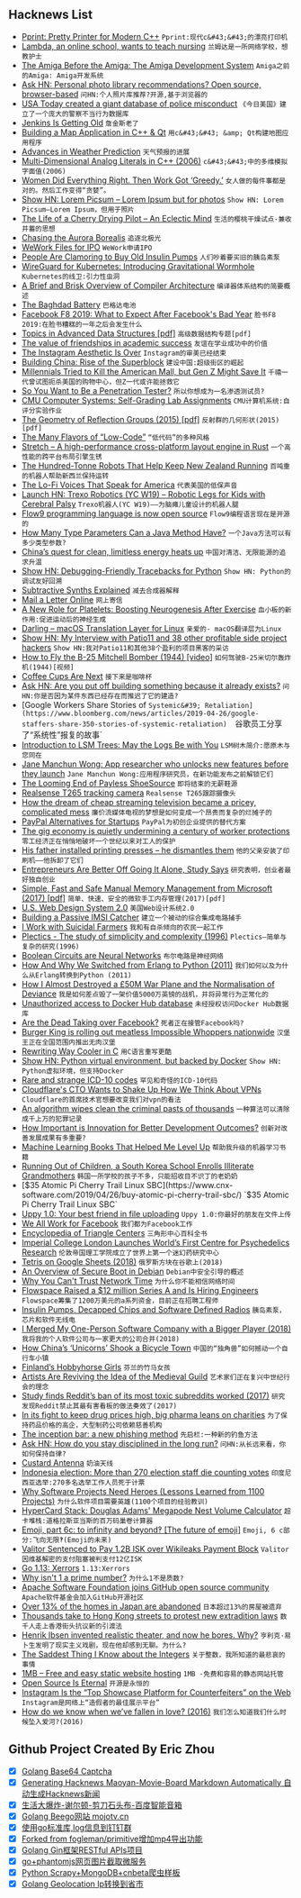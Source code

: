 ## Hacknews List


- [Pprint: Pretty Printer for Modern C&#43;&#43;](https://github.com/p-ranav/pprint)  `Pprint:现代c&#43;&#43;的漂亮打印机`
- [Lambda, an online school, wants to teach nursing](https://www.economist.com/business/2019/04/27/lambda-an-online-school-wants-to-teach-nursing)  `兰姆达是一所网络学校，想教护士`
- [The Amiga Before the Amiga: The Amiga Development System](https://amigalove.com/viewtopic.php?f=6&amp;t=1031)  `Amiga之前的Amiga: Amiga开发系统`
- [Ask HN: Personal photo library recommendations? Open source, browser-based](item?id=19756110)  `问HN:个人照片库推荐?开源,基于浏览器的`
- [USA Today created a giant database of police misconduct](https://www.usatoday.com/in-depth/news/investigations/2019/04/24/biggest-collection-police-accountability-records-ever-assembled/2299127002/)  `《今日美国》建立了一个庞大的警察不当行为数据库`
- [Jenkins Is Getting Old](https://itnext.io/jenkins-is-getting-old-2c98b3422f79)  `詹金斯老了`
- [Building a Map Application in C&#43;&#43; &amp; Qt](https://www.maptiler.com/blog/2019/04/using-maptiler-maps-inside-qt.html)  `用c&#43;&#43; &amp; Qt构建地图应用程序`
- [Advances in Weather Prediction](http://science.sciencemag.org/content/363/6425/342)  `天气预报的进展`
- [Multi-Dimensional Analog Literals in C&#43;&#43; (2006)](http://www.eelis.net/C&#43;&#43;/analogliterals.xhtml)  `c&#43;&#43;中的多维模拟字面值(2006)`
- [Women Did Everything Right. Then Work Got ‘Greedy.’](https://www.nytimes.com/2019/04/26/upshot/women-long-hours-greedy-professions.html)  `女人做的每件事都是对的。然后工作变得“贪婪”。`
- [Show HN: Lorem Picsum – Lorem Ipsum but for photos](https://picsum.photos/)  `Show HN: Lorem Picsum—Lorem Ipsum，但用于照片`
- [The Life of a Cherry Drying Pilot – An Eclectic Mind](https://www.aneclecticmind.com/2009/06/13/the-life-of-a-cherry-drying-pilot/)  `生活的樱桃干燥试点-兼收并蓄的思想`
- [Chasing the Aurora Borealis](https://www.newyorker.com/magazine/2019/04/29/chasing-the-aurora-borealis)  `追逐北极光`
- [WeWork Files for IPO](https://www.nytimes.com/2019/04/29/business/dealbook/wework-ipo-filing.html)  `WeWork申请IPO`
- [People Are Clamoring to Buy Old Insulin Pumps](https://www.theatlantic.com/science/archive/2019/04/looping-created-insulin-pump-underground-market/588091/)  `人们吵着要买旧的胰岛素泵`
- [WireGuard for Kubernetes: Introducing Gravitational Wormhole](https://gravitational.com/blog/announcing_wormhole/)  `Kubernetes的线卫:引力性虫洞`
- [A Brief and Brisk Overview of Compiler Architecture](https://blog.felixangell.com/compilers-brief-and-brisk)  `编译器体系结构的简要概述`
- [The Baghdad Battery](https://en.wikipedia.org/wiki/Baghdad_Battery)  `巴格达电池`
- [Facebook F8 2019: What to Expect After Facebook&#39;s Bad Year](https://www.wired.com/story/facebook-f8-2019-preview-privacy-messenger-blockchain/)  `脸书F8 2019:在脸书糟糕的一年之后会发生什么`
- [Topics in Advanced Data Structures [pdf]](http://web.stanford.edu/class/cs166/handouts/100%20Suggested%20Final%20Project%20Topics.pdf)  `高级数据结构专题[pdf]`
- [The value of friendships in academic success](https://www.ethz.ch/en/news-and-events/eth-news/news/2019/01/the-value-of-friendships-in-academic-success.html)  `友谊在学业成功中的价值`
- [The Instagram Aesthetic Is Over](https://www.theatlantic.com/technology/archive/2019/04/influencers-are-abandoning-instagram-look/587803/)  `Instagram的审美已经结束`
- [Building China: Rise of the Superblock](https://radiichina.com/building-china-rise-of-the-superblock/)  `建设中国:超级街区的崛起`
- [Millennials Tried to Kill the American Mall, but Gen Z Might Save It](https://www.bloomberg.com/news/articles/2019-04-25/are-u-s-malls-dead-not-if-gen-z-keeps-shopping-the-way-they-do)  `千禧一代曾试图扼杀美国的购物中心，但Z一代或许能拯救它`
- [So You Want to Be a Penetration Tester?](https://jhalon.github.io/becoming-a-pentester/)  `所以你想成为一名渗透测试员?`
- [CMU Computer Systems: Self-Grading Lab Assignments](http://csapp.cs.cmu.edu/3e/labs.html)  `CMU计算机系统:自评分实验作业`
- [The Geometry of Reflection Groups (2015) [pdf]](http://people.mpim-bonn.mpg.de/geordie/mpg.pdf)  `反射群的几何形状(2015)[pdf]`
- [The Many Flavors of “Low-Code”](https://www.infoq.com/articles/many-flavors-low-code)  `“低代码”的多种风格`
- [Stretch – A high-performance cross-platform layout engine in Rust](https://vislyhq.github.io/stretch/)  `一个高性能的跨平台布局引擎生锈`
- [The Hundred-Tonne Robots That Help Keep New Zealand Running](https://www.youtube.com/watch?v=kQ8WI3nc1l0)  `百吨重的机器人帮助新西兰保持运转`
- [The Lo-Fi Voices That Speak for America](https://www.politico.com/interactives/2019/magazine-am-radio-still-matters/)  `代表美国的低保声音`
- [Launch HN: Trexo Robotics (YC W19) – Robotic Legs for Kids with Cerebral Palsy](item?id=19780127)  `Trexo机器人(YC W19)——为脑瘫儿童设计的机器人腿`
- [Flow9 programming language is now open source](https://github.com/area9innovation/flow9)  `Flow9编程语言现在是开源的`
- [How Many Type Parameters Can a Java Method Have?](http://justinblank.com/experiments/howmanytypeparameterscanajavamethodhave.html)  `一个Java方法可以有多少类型参数?`
- [China’s quest for clean, limitless energy heats up](https://phys.org/news/2019-04-china-quest-limitless-energy.html)  `中国对清洁、无限能源的追求升温`
- [Show HN: Debugging-Friendly Tracebacks for Python](https://github.com/cknd/stackprinter/)  `Show HN: Python的调试友好回溯`
- [Subtractive Synths Explained](https://www.residentadvisor.net/features/1351)  `减去合成器解释`
- [Mail a Letter Online](http://www.mailaletter.com/)  `网上寄信`
- [A New Role for Platelets: Boosting Neurogenesis After Exercise](https://www.the-scientist.com/news-opinion/a-new-role-for-platelets--boosting-neurogenesis-after-exercise--65630)  `血小板的新作用:促进运动后的神经生成`
- [Darling – macOS Translation Layer for Linux](https://www.darlinghq.org)  `亲爱的- macOS翻译层为Linux`
- [Show HN: My Interview with Patio11 and 38 other profitable side project hackers](http://www.sideprojectbook.com)  `Show HN:我对Patio11和其他38个盈利的项目黑客的采访`
- [How to Fly the B-25 Mitchell Bomber (1944) [video]](https://www.youtube.com/watch?v=-YQmkjpP6q8)  `如何驾驶B-25米切尔轰炸机(1944)[视频]`
- [Coffee Cups Are Next](https://www.bloomberg.com/news/articles/2019-04-28/starbucks-sbux-dunkin-dnkn-brace-for-coffee-cup-bans-fees)  `接下来是咖啡杯`
- [Ask HN: Are you put off building something because it already exists?](item?id=19774997)  `问HN:你是否因为某件东西已经存在而推迟了它的建造?`
- [Google Workers Share Stories of `Systemic&#39; Retaliation](https://www.bloomberg.com/news/articles/2019-04-26/google-staffers-share-350-stories-of-systemic-retaliation)  `谷歌员工分享了“系统性”报复的故事`
- [Introduction to LSM Trees: May the Logs Be with You](https://priyankvex.wordpress.com/2019/04/28/introduction-to-lsm-trees-may-the-logs-be-with-you/)  `LSM树木简介:愿原木与您同在`
- [Jane Manchun Wong: App researcher who unlocks new features before they launch](https://www.bbc.co.uk/news/technology-47630849)  `Jane Manchun Wong:应用程序研究员，在新功能发布之前解锁它们`
- [The Looming End of Payless ShoeSource](https://theoutline.com/post/7342/payless-shoesource-shutting-down-appreciation)  `即将结束的无薪鞋源`
- [Realsense T265 tracking camera](https://markku.ai/post/realsense-t265/)  `Realsense T265跟踪摄像头`
- [How the dream of cheap streaming television became a pricey, complicated mess](https://www.washingtonpost.com/business/2019/04/13/how-dream-cheap-streaming-television-became-pricey-complicated-mess/)  `廉价流媒体电视的梦想是如何变成一个昂贵而复杂的烂摊子的`
- [PayPal Alternatives for Startups](https://startupstash.com/paypal-alternatives/)  `PayPal为初创企业提供的替代方案`
- [The gig economy is quietly undermining a century of worker protections](https://qz.com/1556194/the-gig-economy-is-quietly-undermining-a-century-of-worker-protections/)  `零工经济正在悄悄地破坏一个世纪以来对工人的保护`
- [His father installed printing presses – he dismantles them](https://www.cjr.org/united_states_project/printing-press-joel-birket-tennessean-nytimes.php)  `他的父亲安装了印刷机——他拆卸了它们`
- [Entrepreneurs Are Better Off Going It Alone, Study Says](https://www.wsj.com/articles/entrepreneurs-are-better-off-going-it-alone-study-says-11556503320)  `研究表明，创业者最好独自创业`
- [Simple, Fast and Safe Manual Memory Management from Microsoft (2017) [pdf]](https://www.microsoft.com/en-us/research/wp-content/uploads/2017/03/kedia2017mem.pdf)  `简单、快速、安全的微软手工内存管理(2017)[pdf]`
- [U.S. Web Design System 2.0](https://v2.designsystem.digital.gov/whats-new/updates/2019/04/08/introducing-uswds-2-0/)  `美国Web设计系统2.0`
- [Building a Passive IMSI Catcher](https://harrisonsand.com/imsi-catcher/)  `建立一个被动的综合集成电路捕手`
- [I Work with Suicidal Farmers](https://newrepublic.com/article/153604/work-suicidal-farmers-its-becoming-much-bear)  `我和有自杀倾向的农民一起工作`
- [Plectics - The study of simplicity and complexity (1996)](https://www.edge.org/conversation/murray_gell_mann-chapter-19-plectics)  `Plectics—简单与复杂的研究(1996)`
- [Boolean Circuits are Neural Networks](https://constantinides.net/2019/04/26/boolean-circuits-are-neural-networks/)  `布尔电路是神经网络`
- [How And Why We Switched from Erlang to Python (2011)](https://engineering.mixpanel.com/2011/08/05/how-and-why-we-switched-from-erlang-to-python/)  `我们如何以及为什么从Erlang转换到Python (2011)`
- [How I Almost Destroyed a £50M War Plane and the Normalisation of Deviance](https://fastjetperformance.com/podcasts/how-i-almost-destroyed-a-50-million-war-plane-when-display-flying-goes-wrong-and-the-normalisation-of-deviance/)  `我是如何差点毁了一架价值5000万英镑的战机，并将异常行为正常化的`
- [Unauthorized access to Docker Hub database](https://success.docker.com/article/docker-hub-user-notification)  `未经授权访问Docker Hub数据库`
- [Are the Dead Taking over Facebook?](https://journals.sagepub.com/doi/10.1177/2053951719842540)  `死者正在接管Facebook吗?`
- [Burger King is rolling out meatless Impossible Whoppers nationwide](https://www.theverge.com/2019/4/29/18522637/burger-king-impossible-whopper-nationwide-rollout-meatless-vegetarian)  `汉堡王正在全国范围内推出无肉汉堡`
- [Rewriting Way Cooler in C](http://way-cooler.org/blog/2019/04/29/rewriting-way-cooler-in-c.html)  `用C语言重写更酷`
- [Show HN: Python virtual environment, but backed by Docker](https://github.com/se7entyse7en/pydockenv)  `Show HN: Python虚拟环境，但支持Docker`
- [Rare and strange ICD-10 codes](https://www.johndcook.com/blog/2019/04/27/rare-and-strange-icd-10-codes/)  `罕见和奇怪的ICD-10代码`
- [Cloudflare&#39;s CTO Wants to Shake Up How We Think About VPNs](https://www.pcmag.com/news/367881/cloudflares-cto-wants-to-shake-up-how-we-think-about-vpns)  `Cloudflare的首席技术官想要改变我们对vpn的看法`
- [An algorithm wipes clean the criminal pasts of thousands](https://www.bbc.co.uk/news/technology-48072164)  `一种算法可以清除成千上万的犯罪记录`
- [How Important is Innovation for Better Development Outcomes?](https://www.cgdev.org/blog/its-technology-stupid-how-important-innovation-better-development-outcomes)  `创新对改善发展成果有多重要?`
- [Machine Learning Books That Helped Me Level Up](http://www.datastuff.tech/data-science/3-machine-learning-books-that-helped-me-level-up-as-a-data-scientist/)  `帮助我升级的机器学习书籍`
- [Running Out of Children, a South Korea School Enrolls Illiterate Grandmothers](https://www.nytimes.com/2019/04/27/world/asia/south-korea-school-grandmothers.html)  `韩国一所学校的孩子不多，只能招收目不识丁的老奶奶`
- [$35 Atomic Pi Cherry Trail Linux SBC](https://www.cnx-software.com/2019/04/26/buy-atomic-pi-cherry-trail-sbc/)  `$35 Atomic Pi Cherry Trail Linux SBC`
- [Uppy 1.0: Your best friend in file uploading](https://uppy.io/blog/2019/04/1.0/)  `Uppy 1.0:你最好的朋友在文件上传`
- [We All Work for Facebook](https://longreads.com/2019/04/26/we-all-work-for-facebook/)  `我们都为Facebook工作`
- [Encyclopedia of Triangle Centers](http://faculty.evansville.edu/ck6/encyclopedia/ETC.html)  `三角形中心百科全书`
- [Imperial College London Launches World’s First Centre for Psychedelics Research](https://www.imperial.ac.uk/news/190994/imperial-launches-worlds-first-centre-psychedelics/)  `伦敦帝国理工学院成立了世界上第一个迷幻药研究中心`
- [Tetris on Google Sheets (2018)](https://plumsempy.com/2018/09/17/tetris-on-google-sheets/)  `俄罗斯方块在谷歌上(2018)`
- [An Overview of Secure Boot in Debian](https://debamax.com/blog/2019/04/19/an-overview-of-secure-boot-in-debian)  `Debian中安全引导的概述`
- [Why You Can&#39;t Trust Network Time](https://diode.io/burning-platform-pki/2019/04/26/why-we-cant-trust-network-time.html)  `为什么你不能相信网络时间`
- [Flowspace Raised a $12 million Series A and Is Hiring Engineers](https://www.flow.space/careers)  `Flowspace筹集了1200万美元的a系列资金，目前正在招聘工程师`
- [Insulin Pumps, Decapped Chips and Software Defined Radios](https://blog.usejournal.com/insulin-pumps-decapped-chips-and-software-defined-radios-1be50f121d05)  `胰岛素泵，芯片和软件无线电`
- [I Merged My One-Person Software Company with a Bigger Player (2018)](https://philderksen.com/why-i-merged/)  `我将我的个人软件公司与一家更大的公司合并(2018)`
- [How China’s ‘Unicorns’ Shook a Bicycle Town](https://www.nytimes.com/2019/04/27/business/china-bike-sharing-unicorns.html)  `中国的“独角兽”如何撼动一个自行车小镇`
- [Finland’s Hobbyhorse Girls](https://www.nytimes.com/2019/04/21/world/europe/finland-hobbyhorse-girls.html)  `芬兰的竹马女孩`
- [Artists Are Reviving the Idea of the Medieval Guild](https://www.nytimes.com/2019/04/25/t-magazine/craft-guild-la-friche-zaventem-ateliers.html)  `艺术家们正在复兴中世纪行会的理念`
- [Study finds Reddit’s ban of its most toxic subreddits worked (2017)](https://techcrunch.com/2017/09/11/study-finds-reddits-controversial-ban-of-its-most-toxic-subreddits-actually-worked/)  `研究发现Reddit禁止其最有害看板的做法奏效了(2017)`
- [In its fight to keep drug prices high, big pharma leans on charities](https://www.latimes.com/business/la-fi-drug-prices-charity-20190429-story.html)  `为了保持药品价格的高企，大型制药公司依赖慈善机构`
- [The inception bar: a new phishing method](https://jameshfisher.com/2019/04/27/the-inception-bar-a-new-phishing-method/)  `先启栏:一种新的钓鱼方法`
- [Ask HN: How do you stay disciplined in the long run?](item?id=19777976)  `问HN:从长远来看，你如何保持自律?`
- [Custard Antenna](https://michaelcullen.name/2019/04/custard-antenna/)  `奶油天线`
- [Indonesia election: More than 270 election staff die counting votes](https://www.bbc.com/news/world-asia-48083051)  `印度尼西亚选举:270多名选举工作人员死于计票`
- [Why Software Projects Need Heroes (Lessons Learned from 1100 Projects)](https://arxiv.org/abs/1904.09954)  `为什么软件项目需要英雄(1100个项目的经验教训)`
- [HyperCard Stack: Douglas Adams&#39; Megapode Nest Volume Calculator](https://archive.org/details/DouglasAdamsMegapode)  `超卡堆栈:道格拉斯亚当斯的百万码巢卷计算器`
- [Emoji, part 6c: to infinity and beyond‽ [The future of emoji]](https://shadycharacters.co.uk/2019/04/emoji-part-6c-to-infinity/)  `Emoji, 6 c部分:飞向无限‽(Emoji的未来)`
- [Valitor Sentenced to Pay 1.2B ISK over Wikileaks Payment Block](https://grapevine.is/news/2019/04/25/valitor-sentenced-to-pay-1-2-billion-isk-over-wikileaks-payment-block/)  `Valitor因维基解密的支付阻塞被判支付12亿ISK`
- [Go 1.13: Xerrors](https://crawshaw.io/blog/xerrors)  `1.13:Xerrors`
- [Why isn&#39;t 1 a prime number?](https://blogs.scientificamerican.com/roots-of-unity/why-isnt-1-a-prime-number/)  `为什么1不是质数?`
- [Apache Software Foundation joins GitHub open source community](https://github.blog/2019-04-29-apache-joins-github-community/)  `Apache软件基金会加入GitHub开源社区`
- [Over 13% of the homes in Japan are abandoned](http://flip.it/XKsblo)  `日本超过13%的房屋被遗弃`
- [Thousands take to Hong Kong streets to protest new extradition laws](https://www.reuters.com/article/us-hongkong-politics-extradition-idUSKCN1S405E)  `数千人走上香港街头抗议新的引渡法`
- [Henrik Ibsen invented realistic theater, and now he bores. Why?](https://www.commentarymagazine.com/articles/henrik-ibsen-part-2/)  `亨利克·易卜生发明了现实主义戏剧，现在他却感到无聊。为什么?`
- [The Saddest Thing I Know about the Integers](https://blogs.scientificamerican.com/roots-of-unity/the-saddest-thing-i-know-about-the-integers/)  `关于整数，我所知道的最悲哀的事情`
- [1MB – Free and easy static website hosting](https://1mb.site)  `1MB -免费和容易的静态网站托管`
- [Open Source Is Eternal](https://www.linuxjournal.com/content/open-source-eternal)  `开源是永恒的`
- [Instagram Is the “Top Showcase Platform for Counterfeiters” on the Web](http://www.thefashionlaw.com/home/instagram-is-the-top-showcase-platform-for-counterfeiters-on-the-web)  `Instagram是网络上“造假者的最佳展示平台”`
- [How do we know when we’ve fallen in love? (2016)](https://qz.com/793908/how-do-we-know-when-weve-fallen-in-love-my-informal-survey-reveals-three-big-patterns/)  `我们怎么知道我们什么时候坠入爱河?(2016)`

## Github Project Created By Eric Zhou

- [x] [Golang Base64 Captcha](https://github.com/mojocn/base64Captcha)
- [x] [Generating Hacknews Maoyan-Movie-Board Markdown Automatically 自动生成Hacknews新闻](https://github.com/dejavuzhou/md-genie)
- [x] [生活大爆炸-谢尔顿-剪刀石头布-百度智能音箱](https://github.com/mojocn/dueros-bang-game)
- [x] [Golang Beego网站 mojotv.cn](https://github.com/mojocn/www.mojotv.cn)
- [x] [使用go标准库,log信息到钉钉群](https://github.com/mojocn/dooger)
- [x] [Forked from fogleman/primitive增加mp4导出功能](https://github.com/mojocn/primitive)
- [x] [Golang Gin框架RESTful APIs项目](https://github.com/JJJJJJJerk/ezier-golang-web-api-framework)
- [x] [go+phantomjs网页图片截取微服务](https://github.com/mojocn/screen_shot)
- [x] [Python Scrapy+MongoDB+cnbeta爬虫样板](https://github.com/mojocn/scrapy_mongodb_boilerplate_cnbeta)
- [x] [Golang Geolocation Ip转换到省市](https://github.com/mojocn/ip2location)